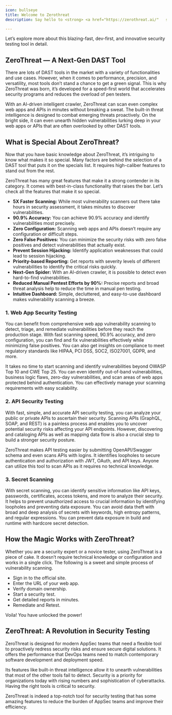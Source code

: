 ```yaml
---
icon: bullseye
title: Welcome to Zerothreat
description: Say hello to <strong> <a href="https://zerothreat.ai/"   style="color:#9b26b6; text-decoration:underline; ">ZeroThreat</a></strong> — a cutting-edge security scanning platform to empower your application security initiatives. With many new exciting features, it has created buzz and excitement among developers and security experts.

---
```


Let’s explore more about this blazing-fast, dev-first, and innovative security testing tool in detail.

## ZeroThreat — A Next-Gen DAST Tool 

There are lots of DAST tools in the market with a variety of functionalities and use cases. However, when it comes to performance, precision, and versatility, most tools don’t stand a chance to get a green signal. This is why ZeroThreat was born, it’s developed for a speed-first world that accelerates security programs and reduces the overload of pen testers.

With an AI-driven intelligent crawler, ZeroThreat can scan even complex web apps and APIs in minutes without breaking a sweat. The built-in threat intelligence is designed to combat emerging threats proactively. On the bright side, it can even unearth hidden vulnerabilities lurking deep in your web apps or APIs that are often overlooked by other DAST tools.

## What is Special About ZeroThreat? 

Now that you have basic knowledge about ZeroThreat, it’s intriguing to know what makes it so special. Many factors are behind the selection of a DAST tool that puts it on the specials list. It requires high-caliber features to stand out from the rest.

ZeroThreat has many great features that make it a strong contender in its category. It comes with best-in-class functionality that raises the bar. Let’s check all the features that make it so special.

* **5X Faster Scanning:** While most vulnerability scanners out there take hours in security assessment, it takes minutes to discover vulnerabilities.
* **90.9% Accuracy:** You can achieve 90.9% accuracy and identify vulnerabilities most precisely.
* **Zero Configuration:** Scanning web apps and APIs doesn’t require any configuration or difficult steps.
* **Zero False Positives:** You can minimize the security risks with zero false positives and detect vulnerabilities that actually exist.
* **Prevent Session Hijacking:** Identify application weaknesses that could lead to session hijacking.
* **Priority-based Reporting:** Get reports with severity levels of different vulnerabilities to identify the critical risks quickly.
* **Next-Gen Spider:** With an AI-driven crawler, it is possible to detect even hard-to-find vulnerabilities.
* **Reduced Manual Pentest Efforts by 90%:** Precise reports and broad threat analysis help to reduce the time in manual pen testing.
* **Intuitive Dashboard:** Simple, decluttered, and easy-to-use dashboard makes vulnerability scanning a breeze.

### 1. Web App Security Testing 

You can benefit from comprehensive web app vulnerability scanning to detect, triage, and remediate vulnerabilities before they reach the production stage. With fast scanning speed, 90.9% accuracy, and zero configuration, you can find and fix vulnerabilities effectively while minimizing false positives. You can also get insights on compliance to meet regulatory standards like HIPAA, PCI DSS, SOC2, ISO27001, GDPR, and more.

It takes no time to start scanning and identify vulnerabilities beyond OWASP Top 10 and CWE Top 25. You can even identify out-of-band vulnerabilities, business logic flaws, zero-day vulnerabilities, and scan areas of web apps protected behind authentication. You can effectively manage your scanning requirements with easy scalability.

### 2. API Security Testing 

With fast, simple, and accurate API security testing, you can analyze your public or private APIs to ascertain their security. Scanning APIs (GraphQL, SOAP, and REST) is a painless process and enables you to uncover potential security risks affecting your API endpoints. However, discovering and cataloging APIs as well as mapping data flow is also a crucial step to build a stronger security posture.

ZeroThreat makes API testing easier by submitting OpenAPI/Swagger schema and even scans APIs with logins. It identifies loopholes to secure authentication and authorization with JWT, OAuth, and API keys. Anyone can utilize this tool to scan APIs as it requires no technical knowledge.

### 3. Secret Scanning 

With secret scanning, you can identify sensitive information like API keys, passwords, certificates, access tokens, and more to analyze their security. It helps to prevent unauthorized access to crucial information by identifying loopholes and preventing data exposure. You can avoid data theft with broad and deep analysis of secrets with keywords, high entropy patterns, and regular expressions. You can prevent data exposure in build and runtime with hardcore secret detection.

## How the Magic Works with ZeroThreat?

Whether you are a security expert or a novice tester, using ZeroThreat is a piece of cake. It doesn’t require technical knowledge or configuration and works in a single click. The following is a sweet and simple process of vulnerability scanning.

  - Sign in to the official site.
  - Enter the URL of your web app.
  - Verify domain ownership.
  - Start a security test.
  - Get detailed reports in minutes.
  - Remediate and Retest.


Voila! You have unlocked the power!

## ZeroThreat: A Revolution in Security Testing 

ZeroThreat is designed for modern AppSec teams that need a flexible tool to proactively redress security risks and ensure secure digital solutions. It offers the performance that DevOps teams need to match contemporary software development and deployment speed.

Its features like built-in threat intelligence allow it to unearth vulnerabilities that most of the other tools fail to detect. Security is a priority for organizations today with rising numbers and sophistication of cyberattacks. Having the right tools is critical to security.

ZeroThreat is indeed a top-notch tool for security testing that has some amazing features to reduce the burden of AppSec teams and improve their efficiency.
